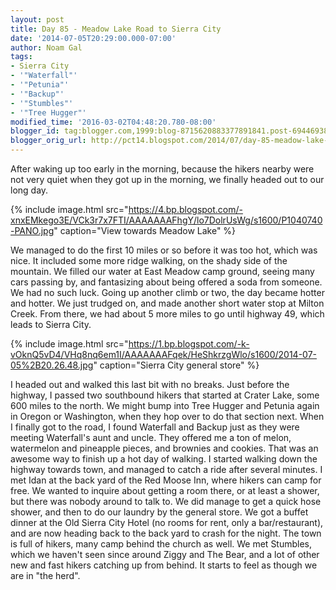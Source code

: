 ```yaml
---
layout: post
title: Day 85 - Meadow Lake Road to Sierra City
date: '2014-07-05T20:29:00.000-07:00'
author: Noam Gal
tags:
- Sierra City
- '"Waterfall"'
- '"Petunia"'
- '"Backup"'
- '"Stumbles"'
- '"Tree Hugger"'
modified_time: '2016-03-02T04:48:20.780-08:00'
blogger_id: tag:blogger.com,1999:blog-8715620883377891841.post-6944693899603357251
blogger_orig_url: http://pct14.blogspot.com/2014/07/day-85-meadow-lake-road-to-sierra-city.html
---
```


 After waking up too early in the morning, because the hikers nearby were not very quiet when they got up in the
 morning, we finally headed out to our long day.


{% include image.html src="https://4.bp.blogspot.com/-xnxEMkego3E/VCk3r7x7FTI/AAAAAAAFhgY/lo7DolrUsWg/s1600/P1040740-PANO.jpg" caption="View towards Meadow Lake" %}

 We managed to do the first 10 miles or so before it was too hot, which was nice. It included some more ridge
 walking, on the shady side of the mountain.
 We filled our water at East Meadow camp ground, seeing many cars
 passing by, and fantasizing about being offered a soda from someone. We had no such luck.
 Going up another
 climb or two, the day became hotter and hotter. We just trudged on, and made another short water stop at Milton
 Creek. From there, we had about 5 more miles to go until highway 49, which leads to Sierra City.


{% include image.html src="https://1.bp.blogspot.com/-k-vOknQ5vD4/VHq8nq6em1I/AAAAAAAFqek/HeShkrzgWlo/s1600/2014-07-05%2B20.26.48.jpg" caption="<span>Sierra City general store</span>" %}

 I headed out and walked this last bit with no breaks. Just before the highway, I passed two southbound hikers that
 started at Crater Lake, some 600 miles to the north. We might bump into Tree Hugger and Petunia again in Oregon or
 Washington, when they hop over to do that section next.
 When I finally got to the road, I found Waterfall and
 Backup just as they were meeting Waterfall's aunt and uncle. They offered me a ton of melon, watermelon and
 pineapple pieces, and brownies and cookies. That was an awesome way to finish up a hot day of walking.
 I
 started walking down the highway towards town, and managed to catch a ride after several minutes. I met Idan at the
 back yard of the Red Moose Inn, where hikers can camp for free. We wanted to inquire about getting a room there, or
 at least a shower, but there was nobody around to talk to.
 We did manage to get a quick hose shower, and then
 to do our laundry by the general store. We got a buffet dinner at the Old Sierra City Hotel (no rooms for rent, only
 a bar/restaurant), and are now heading back to the back yard to crash for the night.
 The town is full of
 hikers, many camp behind the church as well. We met Stumbles, which we haven't seen since around Ziggy and The Bear,
 and a lot of other new and fast hikers catching up from behind. It starts to feel as though we are in "the herd".
